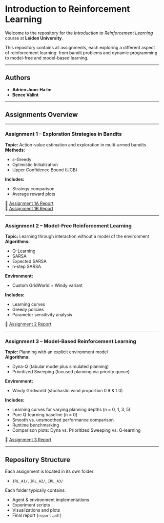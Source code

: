 # Introduction to Reinforcement Learning

Welcome to the repository for the *Introduction to Reinforcement Learning* course at **Leiden University**.

This repository contains all assignments, each exploring a different aspect of reinforcement learning: from bandit problems and dynamic programming to model-free and model-based learning.

---

## Authors

- **Adrien Joon-Ha Im**  
- **Bence Válint**

---

## Assignments Overview

---

### **Assignment 1 – Exploration Strategies in Bandits**

**Topic:** Action-value estimation and exploration in multi-armed bandits  
**Methods:**
- ε-Greedy  
- Optimistic Initialization  
- Upper Confidence Bound (UCB)

**Includes:**
- Strategy comparison  
- Average reward plots

📄 [Assignment 1A Report](IRL_A1/Assignment_1A_Report[FINAL].pdf)  
📄 [Assignment 1B Report](IRL_A1/Assignment_1B_Report[FINAL].pdf)

---

### **Assignment 2 – Model-Free Reinforcement Learning**

**Topic:** Learning through interaction without a model of the environment  
**Algorithms:**
- Q-Learning  
- SARSA  
- Expected SARSA  
- n-step SARSA

**Environment:**
- Custom GridWorld + Windy variant

**Includes:**
- Learning curves  
- Greedy policies  
- Parameter sensitivity analysis

📄 [Assignment 2 Report](IRL_A2/report.pdf)

---

### **Assignment 3 – Model-Based Reinforcement Learning**

**Topic:** Planning with an explicit environment model  
**Algorithms:**
- Dyna-Q (tabular model plus simulated planning)  
- Prioritized Sweeping (focused planning via priority queue)

**Environment:**
- Windy Gridworld (stochastic wind proportion 0.9 & 1.0)

**Includes:**
- Learning curves for varying planning depths (n = 0, 1, 3, 5)  
- Pure Q-learning baseline (n = 0)  
- Smooth vs. unsmoothed performance comparison  
- Runtime benchmarking  
- Comparison plots: Dyna vs. Prioritized Sweeping vs. Q-learning

📄 [Assignment 3 Report](IRL_A3/report.pdf)  

---

## Repository Structure

Each assignment is located in its own folder:

- `IRL_A1/`, `IRL_A2/`, `IRL_A3/`

Each folder typically contains:
- Agent & environment implementations  
- Experiment scripts  
- Visualizations and plots  
- Final report (`report.pdf`)
